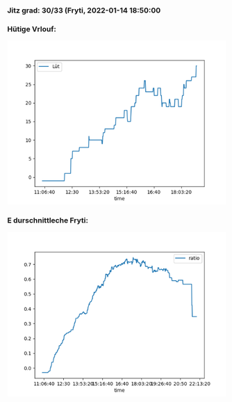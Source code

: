 ### Jitz grad: 30/33 (Fryti, 2022-01-14 18:50:00

### Hütige Vrlouf:
![Graph](Today.png)

### E durschnittleche Fryti:
![Graph](Fryti.png)